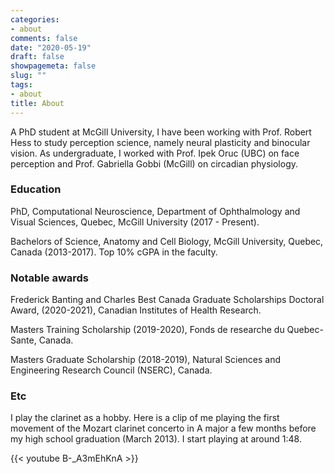 ```yaml
---
categories:
- about
comments: false
date: "2020-05-19"
draft: false
showpagemeta: false
slug: ""
tags:
- about
title: About
---
```


A PhD student at McGill University, I have been working with Prof. Robert Hess to study perception science, namely neural plasticity and binocular vision. As  undergraduate, I worked with Prof. Ipek Oruc (UBC) on face perception and Prof. Gabriella Gobbi (McGill) on circadian physiology. 

### Education

PhD, Computational Neuroscience, Department of Ophthalmology and Visual Sciences, Quebec, McGill University (2017 - Present). 

Bachelors of Science, Anatomy and Cell Biology, McGill University, Quebec, Canada (2013-2017). Top 10% cGPA in the faculty. 

### Notable awards

Frederick Banting and Charles Best Canada Graduate Scholarships Doctoral Award,  (2020-2021), Canadian Institutes of Health Research.

Masters Training Scholarship (2019-2020), Fonds de researche du Quebec-Sante, Canada.

Masters Graduate Scholarship (2018-2019), Natural Sciences and Engineering Research Council (NSERC), Canada.

### Etc

I play the clarinet as a hobby. Here is a clip of me playing the first movement of the Mozart clarinet concerto in A major a few months before my high school graduation (March 2013). I start playing at around 1:48.

{{< youtube B-_A3mEhKnA >}}
